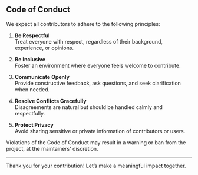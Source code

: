 ## Code of Conduct

We expect all contributors to adhere to the following principles:

1. **Be Respectful**  
   Treat everyone with respect, regardless of their background, experience, or opinions.

2. **Be Inclusive**  
   Foster an environment where everyone feels welcome to contribute.

3. **Communicate Openly**  
   Provide constructive feedback, ask questions, and seek clarification when needed.

4. **Resolve Conflicts Gracefully**  
   Disagreements are natural but should be handled calmly and respectfully.

5. **Protect Privacy**  
   Avoid sharing sensitive or private information of contributors or users.

Violations of the Code of Conduct may result in a warning or ban from the project, at the maintainers' discretion.

---

Thank you for your contribution! Let’s make a meaningful impact together.

